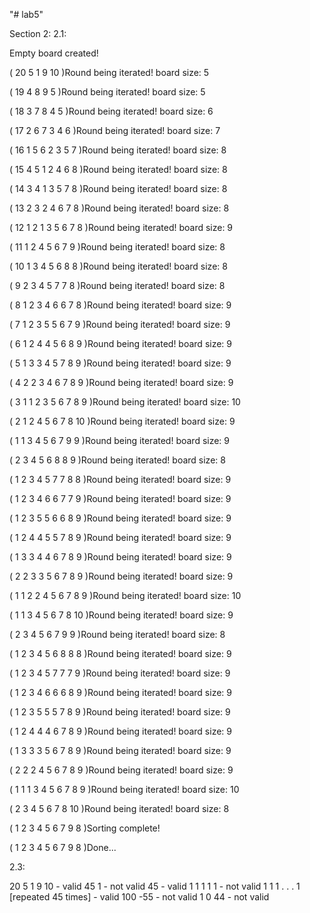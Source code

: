"# lab5" 

Section 2:
2.1:

Empty board created!

( 20 5 1 9 10 )Round being iterated!
board size: 5

( 19 4 8 9 5 )Round being iterated!
board size: 5

( 18 3 7 8 4 5 )Round being iterated!
board size: 6

( 17 2 6 7 3 4 6 )Round being iterated!
board size: 7

( 16 1 5 6 2 3 5 7 )Round being iterated!
board size: 8

( 15 4 5 1 2 4 6 8 )Round being iterated!
board size: 8

( 14 3 4 1 3 5 7 8 )Round being iterated!
board size: 8

( 13 2 3 2 4 6 7 8 )Round being iterated!
board size: 8

( 12 1 2 1 3 5 6 7 8 )Round being iterated!
board size: 9

( 11 1 2 4 5 6 7 9 )Round being iterated!
board size: 8

( 10 1 3 4 5 6 8 8 )Round being iterated!
board size: 8

( 9 2 3 4 5 7 7 8 )Round being iterated!
board size: 8

( 8 1 2 3 4 6 6 7 8 )Round being iterated!
board size: 9

( 7 1 2 3 5 5 6 7 9 )Round being iterated!
board size: 9

( 6 1 2 4 4 5 6 8 9 )Round being iterated!
board size: 9

( 5 1 3 3 4 5 7 8 9 )Round being iterated!
board size: 9

( 4 2 2 3 4 6 7 8 9 )Round being iterated!
board size: 9

( 3 1 1 2 3 5 6 7 8 9 )Round being iterated!
board size: 10

( 2 1 2 4 5 6 7 8 10 )Round being iterated!
board size: 9

( 1 1 3 4 5 6 7 9 9 )Round being iterated!
board size: 9

( 2 3 4 5 6 8 8 9 )Round being iterated!
board size: 8

( 1 2 3 4 5 7 7 8 8 )Round being iterated!
board size: 9

( 1 2 3 4 6 6 7 7 9 )Round being iterated!
board size: 9

( 1 2 3 5 5 6 6 8 9 )Round being iterated!
board size: 9

( 1 2 4 4 5 5 7 8 9 )Round being iterated!
board size: 9

( 1 3 3 4 4 6 7 8 9 )Round being iterated!
board size: 9

( 2 2 3 3 5 6 7 8 9 )Round being iterated!
board size: 9

( 1 1 2 2 4 5 6 7 8 9 )Round being iterated!
board size: 10

( 1 1 3 4 5 6 7 8 10 )Round being iterated!
board size: 9

( 2 3 4 5 6 7 9 9 )Round being iterated!
board size: 8

( 1 2 3 4 5 6 8 8 8 )Round being iterated!
board size: 9

( 1 2 3 4 5 7 7 7 9 )Round being iterated!
board size: 9

( 1 2 3 4 6 6 6 8 9 )Round being iterated!
board size: 9

( 1 2 3 5 5 5 7 8 9 )Round being iterated!
board size: 9

( 1 2 4 4 4 6 7 8 9 )Round being iterated!
board size: 9

( 1 3 3 3 5 6 7 8 9 )Round being iterated!
board size: 9

( 2 2 2 4 5 6 7 8 9 )Round being iterated!
board size: 9

( 1 1 1 3 4 5 6 7 8 9 )Round being iterated!
board size: 10

( 2 3 4 5 6 7 8 10 )Round being iterated!
board size: 8

( 1 2 3 4 5 6 7 9 8 )Sorting complete!

( 1 2 3 4 5 6 7 9 8 )Done...

2.3:

20 5 1 9 10 - valid
45 1 - not valid
45 - valid
1 1 1 1 1 - not valid
1 1 1 . . . 1 [repeated 45 times] - valid
100 -55 - not valid
1 0 44 - not valid